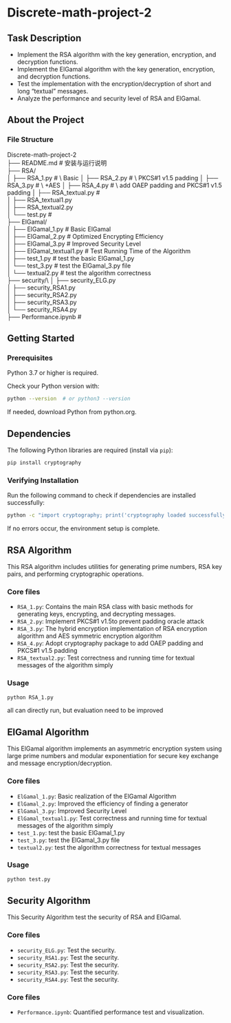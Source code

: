 # Discrete-math-project-2

## Task Description
- Implement the RSA algorithm with the key generation, encryption, and decryption functions.
- Implement the ElGamal algorithm with the key generation, encryption, and decryption functions.
- Test the implementation with the encryption/decryption of short and long “textual” messages.
- Analyze the performance and security level of RSA and ElGamal.

## About the Project

### File Structure

Discrete-math-project-2\
├── README.md # 安装与运行说明\
├── RSA/\
│ ├── RSA_1.py # \ Basic
│ ├── RSA_2.py # \ PKCS#1 v1.5 padding
│ ├── RSA_3.py # \ +AES
│ ├── RSA_4.py # \ add OAEP padding and PKCS#1 v1.5 padding
│ ├── RSA_textual.py # \
│ ├── RSA_textual1.py \
│ ├── RSA_textual2.py \
│ └── test.py # \
├── ElGamal/\
│ ├── ElGamal_1.py # Basic ElGamal\
│ ├── ElGamal_2.py # Optimized Encrypting Efficiency\
│ ├── ElGamal_3.py # Improved Security Level\
│ ├── ElGamal_textual1.py # Test Running Time of the Algorithm\
│ ├── test_1.py # test the basic ElGamal_1.py \
│ └── test_3.py # test the ElGamal_3.py file\
│ └── textual2.py # test the algorithm correctness\
├── security/\ 
│ ├── security_ELG.py \
│ ├── security_RSA1.py \
│ ├── security_RSA2.py \
│ ├── security_RSA3.py \
│ └── security_RSA4.py \
├── Performance.ipynb # 

## Getting Started

### Prerequisites
Python 3.7 or higher is required.

Check your Python version with:
```bash
python --version  # or python3 --version
```
If needed, download Python from python.org.

## Dependencies
The following Python libraries are required (install via `pip`):

```bash
pip install cryptography
```

### Verifying Installation
Run the following command to check if dependencies are installed successfully:
```bash
python -c "import cryptography; print('cryptography loaded successfully!')"
```
If no errors occur, the environment setup is complete.

## RSA Algorithm

This RSA algorithm includes utilities for generating prime numbers, RSA key pairs, and performing cryptographic operations.

### Core files
- `RSA_1.py`: Contains the main RSA class with basic methods for generating keys, encrypting, and decrypting messages.
- `RSA_2.py`: Implement PKCS#1 v1.5to prevent padding oracle attack
- `RSA_3.py`: The hybrid encryption implementation of RSA encryption algorithm and AES symmetric encryption algorithm
- `RSA_4.py`: Adopt cryptography package to add OAEP padding and PKCS#1 v1.5 padding
- `RSA_textual2.py`: Test correctness and running time for textual messages of the algorithm simply

### Usage
```bash
python RSA_1.py
```
all can directly run, but evaluation need to be improved

## ElGamal Algorithm

This ElGamal algorithm implements an asymmetric encryption system using large prime numbers and modular exponentiation for secure key exchange and message encryption/decryption.

### Core files
- `ElGamal_1.py`: Basic realization of the ElGamal Algorithm
- `ElGamal_2.py`: Improved the efficiency of finding a generator
- `ElGamal_3.py`: Improved Security Level
- `ElGamal_textual1.py`: Test correctness and running time for textual messages of the algorithm simply
- `test_1.py`: test the basic ElGamal_1.py 
- `test_3.py`: test the ElGamal_3.py file
- `textual2.py`: test the algorithm correctness for textual messages

### Usage
```bash
python test.py
```
## Security Algorithm
This Security Algorithm test the security of RSA and ElGamal.

### Core files
- `security_ELG.py`: Test the security.
- `security_RSA1.py`: Test the security.
- `security_RSA2.py`: Test the security.
- `security_RSA3.py`: Test the security.
- `security_RSA4.py`: Test the security.

### Core files
- `Performance.ipynb`: Quantified performance test and visualization.

